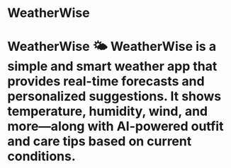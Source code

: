 # WeatherWise
# WeatherWise 🌤️  WeatherWise is a simple and smart weather app that provides real-time forecasts and personalized suggestions. It shows temperature, humidity, wind, and more—along with AI-powered outfit and care tips based on current conditions. 
